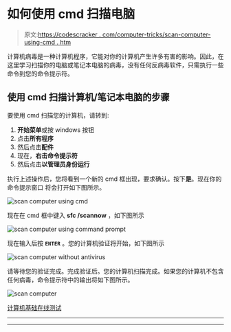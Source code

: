 # 如何使用 cmd 扫描电脑

> 原文:[https://codescracker . com/computer-tricks/scan-computer-using-cmd . htm](https://codescracker.com/computer-tricks/scan-computer-using-cmd.htm)

计算机病毒是一种计算机程序，它能对你的计算机产生许多有害的影响。因此，在这里学习扫描你的电脑或笔记本电脑的病毒，没有任何反病毒软件，只需执行一些命令到您的命令提示符。

## 使用 cmd 扫描计算机/笔记本电脑的步骤

要使用 cmd 扫描您的计算机，请转到:

1.  **开始菜单**或按 windows 按钮
2.  点击**所有程序**
3.  然后点击**配件**
4.  现在，**右击命令提示符**
5.  然后点击**以管理员身份运行**

执行上述操作后，您将看到一个新的 cmd 框出现，要求确认。按下**是**。现在你的命令提示窗口 将会打开如下图所示。

![scan computer using cmd](../Images/bfb33884d8c70d09e4d51677d059507f.png)

现在在 cmd 框中键入 **sfc /scannow** ，如下图所示

![scan computer using command prompt](../Images/ad226c69c53681a4c1834082d7ad84a3.png)

现在输入后按 **`ENTER`** 。您的计算机验证将开始，如下图所示

![scan computer without antivirus](../Images/6635ee1db927d4a9da6af507e1ee1939.png)

请等待您的验证完成。完成验证后。您的计算机扫描完成。如果您的计算机不包含任何病毒，命令提示符中的输出将如下图所示。

![scan computer](../Images/62aaa73086c961b8fe5ab72e6259bce0.png)

[计算机基础在线测试](/exam/showtest.php?subid=14)

* * *

* * *